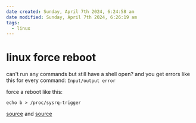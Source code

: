 ```yaml
---
date created: Sunday, April 7th 2024, 6:24:58 am
date modified: Sunday, April 7th 2024, 6:26:19 am
tags:
  - linux
---
```


# linux force reboot

can't run any commands but still have a shell open? and you get errors like this for every command: `Input/output error`

force a reboot like this:

```shell
echo b > /proc/sysrq-trigger
```

[source](https://gist.github.com/mspalex/262144bde795d88de2b4d2d16b9ab143) and [source](https://serverfault.com/questions/452888/difference-between-reboot-n-and-echo-b-proc-sysrq-trigger)

